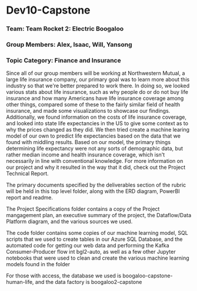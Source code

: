 # Dev10-Capstone

### Team: Team Rocket 2: Electric Boogaloo
### Group Members: Alex, Isaac, Will, Yansong
### Topic Category: Finance and Insurance

Since all of our group members will be working at Northwestern Mutual, a large life insurance company, our primary goal was to learn more about this industry so that we're better prepared to work there. In doing so, we looked various stats about life insurance, such as why people do or do not buy life insurance and how many Americans have life insurance coverage among other things, compared some of these to the fairly similar field of health insurance, and made some visualizations to showcase our findings. Additionally, we found information on the costs of life insurance coverage, and looked into state life expectancies in the US to give some context as to why the prices changed as they did. We then tried create a machine learing model of our own to predict life expectancies based on the data that we found with middling results. Based on our model, the primary things determining life expectancy were not any sorts of demographic data, but rather median income and health insurance coverage, which isn't necessarily in line with conventional knowledge. For more information on our project and why it resulted in the way that it did, check out the Project Technical Report.



The primary documents specified by the deliverables section of the rubric will be held in this top level folder, along with the ERD diagram, PowerBI report and readme.

The Project Specifications folder contains a copy of the Project mangagement plan, an executive summary of the project, the Dataflow/Data Platform diagram, and the various sources we used.

The code folder contains some copies of our machine learning model, SQL scripts that we used to create tables in our Azure SQL Database, and the automated code for getting our web data and performing the Kafka Consumer-Producer flow int bgl2-auto, as well as a few other Jupyter notebooks that were used to clean and create the various machine learning models found in the folder

For those with access, the database we used is boogaloo-capstone-human-life, and the data factory is boogaloo2-capstone
